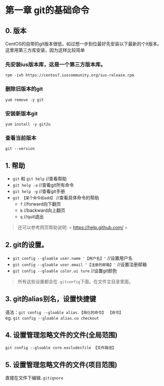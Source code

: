 # 第一章 git的基础命令 

## 0. 版本
CentOS的自带的git版本很低，如过想一步到位最好先安装以下最新的个it版本。
这里用第三方库安装，因为这样比较简单  

### 先安装ius版本库，这是一个第三方版本库。

`rpm -ivh https://centos7.iuscommunity.org/ius-release.rpm`  

### 删除旧版本的git

`yum remove -y git`

### 安装新版本git  

`yum install -y git2u`  

### 查看当前版本  

`git --version`

## 1. 帮助  

+ `git` 和 `git help` //查看帮助  
+ `git help -a`  //查看git所有命令  
+ `git help -g`  //查看git手册  
+ `git 【某个命令如add】`  //查看具体命令的帮助  
    + `f` //forward向下翻页  
    + `b` //backward向上翻页  
    + `q` //quit退出  
  
> 还可以参考网页帮助说明: < https://help.github.com/ >  

## 2. git的设置。 
  
+ `git config --gloable user.name '【用户名】'`    //设置用户名  
+ `git config --gloable user.email '【注册的邮箱】'`  //设置注册邮箱  
+ `git config --gloable color.ui ture`      //设置git颜色  
> 所有这些设置都会在`.gitconfig`下面。在文件主目录里面。  

## 3. git的alias别名，设置快捷键  
  
语法：`git config --gloable alias.【简化的命令】 【命令】`  
eg. `git config --gloable alias.co checkout`  
  
## 4. 设置管理忽略文件的文件(全局范围)  
  
`git config --gloable core.excludesfile 【文件路径】`  
  
## 5. 设置管理忽略文件的文件(项目范围)  
  
直接在文件下编辑`.gitignore`  

